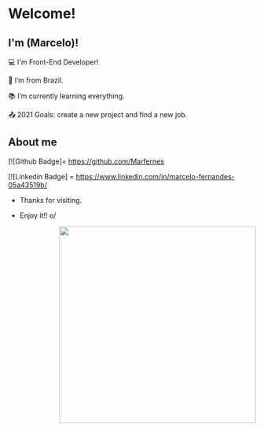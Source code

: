 # Welcome!

 

## I'm (Marcelo)!

 

:computer: I'm Front-End Developer!

:house_with_garden: I’m from Brazil.

:books: I’m currently learning everything.

:outbox_tray: 2021 Goals: create a new project and find a new job.

 

## About me

[![Github Badge]= https://github.com/Marfernes

[![Linkedin Badge] = https://www.linkedin.com/in/marcelo-fernandes-05a43519b/



- Thanks for visiting.

- Enjoy it!! o/

<img align="right" width="400" height="400" src="https://th.bing.com/th/id/OIP.cn2B5vFHGnXBEPoGY0Iv7QHaFx?pid=ImgDet&rs=1">


